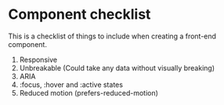 # Component checklist

This is a checklist of things to include when creating a front-end component.

1. Responsive
2. Unbreakable (Could take any data without visually breaking)
3. ARIA
4. :focus, :hover and :active states
5. Reduced motion (prefers-reduced-motion)
